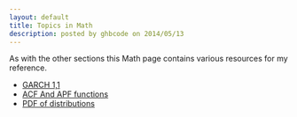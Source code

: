 ```yaml
---
layout: default
title: Topics in Math
description: posted by ghbcode on 2014/05/13
---
```


As with the other sections this Math page contains various resources for my reference. 

* [GARCH 1,1](/website/notebooks/GARCH-1-1.html)
* [ACF And APF functions](/website/notebooks/ACF-PACF-functions.html)
* [PDF of distributions](/website/notebooks/PDF-of-distributions.html)
